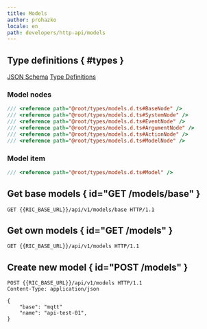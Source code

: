 ```yaml
---
title: Models
author: prohazko
locale: en
path: developers/http-api/models
---
```


## Type definitions { #types }

[JSON Schema](https://github.com/Rightech/rest-api/blob/main/oas3/schemas/models.yaml)
[Type Definitions](https://github.com/Rightech/rest-api/blob/main/types/models.d.ts)

### Model nodes

```ts
/// <reference path="@root/types/models.d.ts#BaseNode" />
/// <reference path="@root/types/models.d.ts#SystemNode" />
/// <reference path="@root/types/models.d.ts#EventNode" />
/// <reference path="@root/types/models.d.ts#ArgumentNode" />
/// <reference path="@root/types/models.d.ts#ActionNode" />
/// <reference path="@root/types/models.d.ts#ModelNode" />
```

### Model item

```ts
/// <reference path="@root/types/models.d.ts#Model" />
```

## Get base models { id="GET /models/base" }

```http
GET {{RIC_BASE_URL}}/api/v1/models/base HTTP/1.1
```

## Get own models { id="GET /models" }

```http
GET {{RIC_BASE_URL}}/api/v1/models HTTP/1.1
```

## Create new model { id="POST /models" }

```http
POST {{RIC_BASE_URL}}/api/v1/models HTTP/1.1
Content-Type: application/json

{
    "base": "mqtt"
    "name": "api-test-01",
}
```
